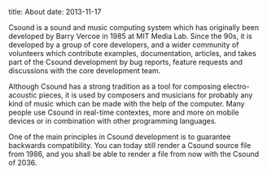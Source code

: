 title: About
date: 2013-11-17

Csound is a sound and music computing system which has originally been developed by Barry Vercoe in 1985 at MIT Media Lab. Since the 90s, it is developed by a group of core developers, and a wider community of volunteers which contribute examples, documentation, articles, and takes part of the Csound development by bug reports, feature requests and discussions with the core development team. 


Although Csound has a strong tradition as a tool for composing electro-acoustic pieces, it is used by composers and musicians for probably any kind of music which can be made with the help of the computer. Many people use Csound in real-time contextes, more and more on mobile devices or in combination with other programming languages.

One of the main principles in Csound development is to guarantee backwards compatibility. You can today still render a Csound source file from 1986, and you shall be able to render a file from now with the Csound of 2036.
